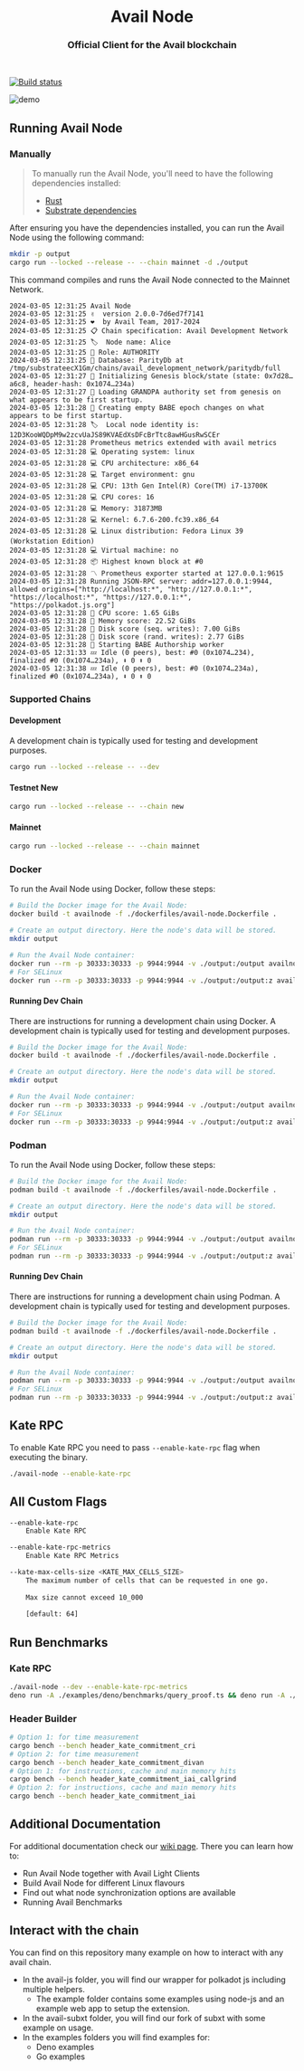 <div align="Center">
<h1>Avail Node</h1>
<h3>Official Client for the Avail blockchain</h3>
</div>

<br>
  
[![Build status](https://github.com/availproject/avail/actions/workflows/default.yml/badge.svg)](https://github.com/availproject/avail/actions/workflows/default.yml)


![demo](./.github/img/terminal.jpg)

## Running Avail Node
### Manually

> To manually run the Avail Node, you'll need to have the following dependencies installed:
> - [Rust](https://www.rust-lang.org/learn/get-started)
> - [Substrate dependencies](https://docs.substrate.io/install/)


After ensuring you have the dependencies installed, you can run the Avail Node using the following command:
```bash
mkdir -p output
cargo run --locked --release -- --chain mainnet -d ./output
```
This command compiles and runs the Avail Node connected to the Mainnet Network.

```
2024-03-05 12:31:25 Avail Node    
2024-03-05 12:31:25 ✌️  version 2.0.0-7d6ed7f7141    
2024-03-05 12:31:25 ❤️  by Avail Team, 2017-2024    
2024-03-05 12:31:25 📋 Chain specification: Avail Development Network    
2024-03-05 12:31:25 🏷  Node name: Alice    
2024-03-05 12:31:25 👤 Role: AUTHORITY    
2024-03-05 12:31:25 💾 Database: ParityDb at /tmp/substrateecX1Gm/chains/avail_development_network/paritydb/full    
2024-03-05 12:31:27 🔨 Initializing Genesis block/state (state: 0x7d28…a6c8, header-hash: 0x1074…234a)    
2024-03-05 12:31:27 👴 Loading GRANDPA authority set from genesis on what appears to be first startup.    
2024-03-05 12:31:28 👶 Creating empty BABE epoch changes on what appears to be first startup.    
2024-03-05 12:31:28 🏷  Local node identity is: 12D3KooWQDpM9w2zcvUaJS89KVAEdXsDFcBrTtc8awHGusRwSCEr    
2024-03-05 12:31:28 Prometheus metrics extended with avail metrics    
2024-03-05 12:31:28 💻 Operating system: linux    
2024-03-05 12:31:28 💻 CPU architecture: x86_64    
2024-03-05 12:31:28 💻 Target environment: gnu    
2024-03-05 12:31:28 💻 CPU: 13th Gen Intel(R) Core(TM) i7-13700K    
2024-03-05 12:31:28 💻 CPU cores: 16    
2024-03-05 12:31:28 💻 Memory: 31873MB    
2024-03-05 12:31:28 💻 Kernel: 6.7.6-200.fc39.x86_64    
2024-03-05 12:31:28 💻 Linux distribution: Fedora Linux 39 (Workstation Edition)    
2024-03-05 12:31:28 💻 Virtual machine: no    
2024-03-05 12:31:28 📦 Highest known block at #0    
2024-03-05 12:31:28 〽️ Prometheus exporter started at 127.0.0.1:9615    
2024-03-05 12:31:28 Running JSON-RPC server: addr=127.0.0.1:9944, allowed origins=["http://localhost:*", "http://127.0.0.1:*", "https://localhost:*", "https://127.0.0.1:*", "https://polkadot.js.org"]    
2024-03-05 12:31:28 🏁 CPU score: 1.65 GiBs    
2024-03-05 12:31:28 🏁 Memory score: 22.52 GiBs    
2024-03-05 12:31:28 🏁 Disk score (seq. writes): 7.00 GiBs    
2024-03-05 12:31:28 🏁 Disk score (rand. writes): 2.77 GiBs    
2024-03-05 12:31:28 👶 Starting BABE Authorship worker    
2024-03-05 12:31:33 💤 Idle (0 peers), best: #0 (0x1074…234), finalized #0 (0x1074…234a), ⬇ 0 ⬆ 0    
2024-03-05 12:31:38 💤 Idle (0 peers), best: #0 (0x1074…234a), finalized #0 (0x1074…234a), ⬇ 0 ⬆ 0   
```

### Supported Chains
#### Development
A development chain is typically used for testing and development purposes.
```bash
cargo run --locked --release -- --dev
```

#### Testnet New
```bash
cargo run --locked --release -- --chain new
```

#### Mainnet
```bash
cargo run --locked --release -- --chain mainnet
```

### Docker
To run the Avail Node using Docker, follow these steps:

```bash
# Build the Docker image for the Avail Node:
docker build -t availnode -f ./dockerfiles/avail-node.Dockerfile .

# Create an output directory. Here the node's data will be stored.
mkdir output

# Run the Avail Node container:
docker run --rm -p 30333:30333 -p 9944:9944 -v ./output:/output availnode
# For SELinux
docker run --rm -p 30333:30333 -p 9944:9944 -v ./output:/output:z availnode
```

#### Running Dev Chain
There are instructions for running a development chain using Docker. A development chain is typically used for testing and development purposes.

```bash
# Build the Docker image for the Avail Node:
docker build -t availnode -f ./dockerfiles/avail-node.Dockerfile .

# Create an output directory. Here the node's data will be stored.
mkdir output

# Run the Avail Node container:
docker run --rm -p 30333:30333 -p 9944:9944 -v ./output:/output availnode --dev --rpc-methods=unsafe --unsafe-rpc-external --rpc-cors=all
# For SELinux
docker run --rm -p 30333:30333 -p 9944:9944 -v ./output:/output:z availnode --dev --rpc-methods=unsafe --unsafe-rpc-external --rpc-cors=all
```

### Podman
To run the Avail Node using Docker, follow these steps:

```bash
# Build the Docker image for the Avail Node:
podman build -t availnode -f ./dockerfiles/avail-node.Dockerfile .

# Create an output directory. Here the node's data will be stored.
mkdir output

# Run the Avail Node container:
podman run --rm -p 30333:30333 -p 9944:9944 -v ./output:/output availnode
# For SELinux
podman run --rm -p 30333:30333 -p 9944:9944 -v ./output:/output:z availnode
```

#### Running Dev Chain
There are instructions for running a development chain using Podman. A development chain is typically used for testing and development purposes.

```bash
# Build the Docker image for the Avail Node:
podman build -t availnode -f ./dockerfiles/avail-node.Dockerfile .

# Create an output directory. Here the node's data will be stored.
mkdir output

# Run the Avail Node container:
podman run --rm -p 30333:30333 -p 9944:9944 -v ./output:/output availnode --dev --rpc-methods=unsafe --unsafe-rpc-external --rpc-cors=all
# For SELinux
podman run --rm -p 30333:30333 -p 9944:9944 -v ./output:/output:z availnode --dev --rpc-methods=unsafe --unsafe-rpc-external --rpc-cors=all
```

## Kate RPC
To enable Kate RPC you need to pass `--enable-kate-rpc` flag when executing the binary.
```bash
./avail-node --enable-kate-rpc
```

## All Custom Flags
```bash
--enable-kate-rpc
    Enable Kate RPC

--enable-kate-rpc-metrics
    Enable Kate RPC Metrics

--kate-max-cells-size <KATE_MAX_CELLS_SIZE>
    The maximum number of cells that can be requested in one go.
    
    Max size cannot exceed 10_000
    
    [default: 64]
```

## Run Benchmarks
### Kate RPC
```bash
./avail-node --dev --enable-kate-rpc-metrics
deno run -A ./examples/deno/benchmarks/query_proof.ts && deno run -A ./examples/deno/benchmarks/query_rows.ts && deno run -A ./examples/deno/benchmarks/query_block_length.ts && deno run -A ./examples/deno/benchmarks/query_app_data.ts && deno run -A ./examples/deno/benchmarks/query_data_proof.ts
```

### Header Builder
```bash
# Option 1: for time measurement 
cargo bench --bench header_kate_commitment_cri
# Option 2: for time measurement 
cargo bench --bench header_kate_commitment_divan
# Option 1: for instructions, cache and main memory hits
cargo bench --bench header_kate_commitment_iai_callgrind
# Option 2: for instructions, cache and main memory hits
cargo bench --bench header_kate_commitment_iai
```

## Additional Documentation
For additional documentation check our [wiki page](https://github.com/availproject/avail/wiki).
There you can learn how to:
- Run Avail Node together with Avail Light Clients
- Build Avail Node for different Linux flavours
- Find out what node synchronization options are available
- Running Avail Benchmarks


## Interact with the chain
You can find on this repository many example on how to interact with any avail chain.
- In the avail-js folder, you will find our wrapper for polkadot js including multiple helpers.
    - The example folder contains some examples using node-js and an example web app to setup the extension.
- In the avail-subxt folder, you will find our fork of subxt with some example on usage.
- In the examples folders you will find examples for:
  - Deno examples
  - Go examples
